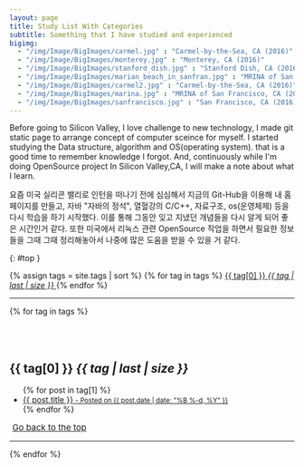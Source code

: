 ```yaml
---
layout: page
title: Study List With Categories
subtitle: Something that I have studied and experienced
bigimg: 
  - "/img/Image/BigImages/carmel.jpg" : "Carmel-by-the-Sea, CA (2016)"
  - "/img/Image/BigImages/monterey.jpg" : "Monterey, CA (2016)"
  - "/img/Image/BigImages/stanford_dish.jpg" : "Stanford Dish, CA (2016)"
  - "/img/Image/BigImages/marian_beach_in_sanfran.jpg" : "MRINA of San Francisco, CA (2016)"
  - "/img/Image/BigImages/carmel2.jpg" : "Carmel-by-the-Sea, CA (2016)"
  - "/img/Image/BigImages/marina.jpg" : "MRINA of San Francisco, CA (2016)"
  - "/img/Image/BigImages/sanfrancisco.jpg" : "San Francisco, CA (2016)"
---
```


Before going to Silicon Valley, I love challenge to new technology, I made git static page to arrange concept of computer sceince for myself. I started studying the Data structure, algorithm and OS(operating system). that is a good time to remember knowledge I forgot. And, continuously while I'm doing OpenSource project In Silicon Valley,CA, I will make a note about what I learn. 

요즘 미국 실리콘 밸리로 인턴을 떠나기 전에 심심해서 지금의 Git-Hub을 이용해 내 홈페이지를 만들고, 자바 "자바의 정석", 열혈강의 C/C++, 자료구조, os(운영체제) 등을 다시 학습을 하기 시작했다. 이를 통해 그동안 잊고 지냈던 개념들을 다시 알게 되어 좋은 시간인거 같다. 또한 미국에서 리눅스 관련 OpenSource 작업을 하면서 필요한 정보들을 그때 그때 정리해놓아서 나중에 많은 도움을 받을 수 있을 거 같다.

{: #top }

<!--
<div class="list-filters">
  <a href="/" class="list-filter filter-selected">All posts</a>
  <a href="/popular" class="list-filter">Most Popular</a>
  <a href="/tutorials" class="list-filter">Tutorials</a>
</div>
-->
<!-- I follow the file from cloudoftags file of my github(https://github.com/hyunyoung2/hyunyoung2.github.io/blob/master/cloudoftags.html)-->

<!-- this code from https://github.com/codinfox/codinfox-lanyon/blob/dev/blog/categories.html "-->
<div class="posts-list">
 <div class="post-preiew">
  <div class="blog-tags"> 
    {% assign tags = site.tags | sort %}
    {% for tag in tags %}
    <a href="#{{ tag[0] | slugify }}" class="btn btn-default" style="font-size: {{ tag | last | size  |  times: 4 | plus: 80  }}%">
      <span class="fa fa-folder-open"> <!-- I get rid of left option -->
        {{ tag[0] }} <i class="badge">{{ tag | last | size }}</i>
      </span>
    </a>
    {% endfor %}
  </div>
</div>
  <hr/> <!-- margin-top and margin-bottom in main.css -->
  <div class="post-preview"> <!--post-preview -->
    {% for tag in tags %}
      <h2 id="{{ tag[0] | slugify }}" style="padding-top: 50px;"> {{ tag[0] }}  <i class="badge">{{ tag | last | size }}</i></h2> <!-- I added new class -->
      <ul class="later on"> <!-- post-subtitle -->
        {% for post in tag[1] %}
          <a class="post-subtitle" href="{{ site.baseurl }}{{ post.url }}">
        <li>
          {{ post.title }}
        <small class="post-meta"> - Posted on {{ post.date | date: "%B %-d, %Y" }}</small>
        </li>
        </a>
        {% endfor %}
      </ul>
        <a href="#top" class="btn btn-default" style="font-size: 15px; padding: 0px 5px;">
          <span class="fa fa-refresh"></span> Go back to the top
        </a> 
        <hr/>
    {% endfor %}
  </div>
</div>
